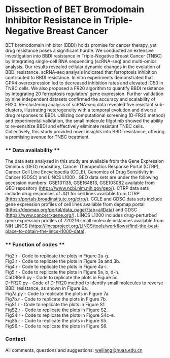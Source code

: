 # Dissection of BET Bromodomain Inhibitor Resistance in Triple-Negative Breast Cancer

BET bromodomain inhibitor (BBDI) holds promise for cancer therapy, yet drug resistance poses a significant hurdle. We conducted an extensive investigation into BBDI resistance in Triple-Negative Breast Cancer (TNBC) by integrating single-cell RNA sequencing (scRNA-seq) and multi-omics analysis. Our results revealed cellular dynamic changes in the evolution of BBDI resistance. scRNA-seq analysis indicated that ferroptosis inhibition contributed to BBDI resistance. In vitro experiments demonstrated that GPX4 overexpression led to decreased inhibition rates and elevated IC50 in TNBC cells. We also proposed a FR20 algorithm to quantify BBDI resistance by integrating 20 ferroptosis regulators’ gene expression. Further validation by nine independent datasets confirmed the accuracy and scalability of FR20. Re-clustering analysis of scRNA-seq data revealed five resistant sub-clusters, illustrating heterogeneity with a temporal evolution and diverse drug responses to BBDI. Utilizing computational screening (D-FR20 method) and experimental validation, the small molecule filgotinib showed the ability to re-sensitize BBDI and effectively eliminate resistant TNBC cells. Collectively, this study provided novel insights into BBDI resistance, offering a promising avenue for TNBC treatment.

### ** Data availability **

The data sets analyzed in this study are available from the Gene Expression Omnibus (GEO) repository, Cancer Therapeutics Response Portal (CTRP), Cancer Cell Line Encyclopedia (CCLE), Genomics of Drug Sensitivity in Cancer (GDSC) and LINCS L1000 . GEO data sets are under the following accession numbers: GSE131135, GSE164813, GSE103082 available from GEO repository (https://www.ncbi.nlm.nih.gov/geo/). CTRP data sets include drug responses of JQ1 for cell lines available from CTRP (https://portals.broadinstitute.org/ctrp/). CCLE and GDSC data sets include gene expression profiles of cell lines available from depmap portal (https://depmap.org/portal/data_page/?tab=allData) and GDSC (https://www.cancerrxgene.org/). LINCS L1000 includes drug-perturbed gene expression profiles of 720216 small molecule instances available from NIH LINCS (https://lincsproject.org/LINCS/tools/workflows/find-the-best-place-to-obtain-the-lincs-l1000-data).

### ** Function of codes **

Fig2.r - Code to replicate the plots in Figure 2a-g.  
Fig3.r - Code to replicate the plots in Figure 3a and 3b.  
Fig4.r - Code to replicate the plots in Figure 4a-i.  
Fig5.r - Code to replicate the plots in Figure 5a, b, d-h.  
CaDRReS.py - Code to replicate the plots in Figure 5c.  
D-FR20.py - Code of D-FR20 method to identify small molecules to reverse BBDI resistance, as shown in Figure 6a.  
Fig7a.py - Code to replicate the plots in Figure 7a.  
Fig7b.r - Code to replicate the plots in Figure 7b.  
FigS1.r - Code to replicate the plots in Figure S1.  
FigS2.r - Code to replicate the plots in Figure S2.  
FigS4.r - Code to replicate the plots in Figure S4c-e.  
FigS5.r - Code to replicate the plots in Figure S5.  
FigS6.r - Code to replicate the plots in Figure S6.  

### Contact	

All comments, questions and suggestions: weijiang@nuaa.edu.cn
